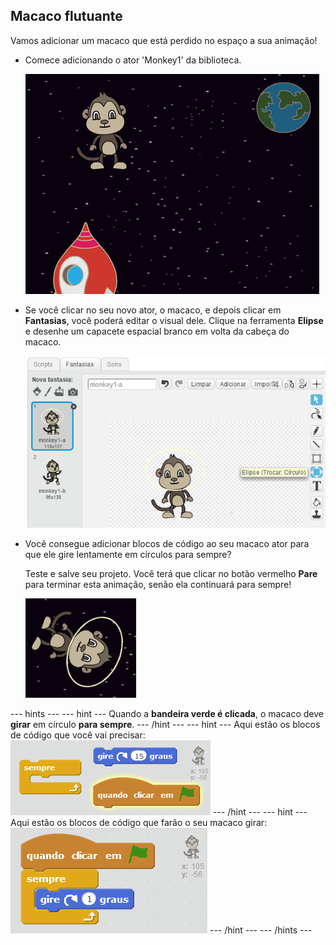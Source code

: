## Macaco flutuante

Vamos adicionar um macaco que está perdido no espaço a sua animação!

+ Comece adicionando o ator 'Monkey1' da biblioteca.
    
    ![Adding a monkey sprite](images/space-monkey-sprite.png)

+ Se você clicar no seu novo ator, o macaco, e depois clicar em **Fantasias**, você poderá editar o visual dele. Clique na ferramenta **Elipse** e desenhe um capacete espacial branco em volta da cabeça do macaco.
    
    ![Monkey space helmet](images/space-monkey-edit.png)

+ Você consegue adicionar blocos de código ao seu macaco ator para que ele gire lentamente em círculos para sempre?
    
    Teste e salve seu projeto. Você terá que clicar no botão vermelho **Pare** para terminar esta animação, senão ela continuará para sempre!
    
    ![Blocks for a spinning monkey](images/space-spin-test.png)

\--- hints \--- \--- hint \--- Quando a **bandeira verde é clicada**, o macaco deve **girar** em círculo **para sempre**. \--- /hint \--- \--- hint \--- Aqui estão os blocos de código que você vai precisar: ![Blocks for a spinning monkey](images/space-spin-blocks.png) \--- /hint \--- \--- hint \--- Aqui estão os blocos de código que farão o seu macaco girar: ![Code for a spinning monkey](images/space-spin-code.png) \--- /hint \--- \--- /hints \---
